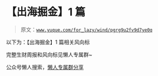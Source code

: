 # 【出海掘金】1 篇

> 原文：[`www.yuque.com/for_lazy/wind/pgrg9u2fv9d7ye0q`](https://www.yuque.com/for_lazy/wind/pgrg9u2fv9d7ye0q)

以下为：【出海掘金】1 篇相关风向标

完整生财周报和风向标见懒人专属群~

公众号懒人搜索，[懒人专属群分享](https://lazybook.fun/#/blog/group)